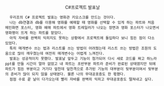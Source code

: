 <center>C#프로젝트 발표날</center>

      우리조의 C# 프로젝트 발표는 영화관 키오스크를 만드는 것이다.
      나는 db연결과 db를 이용해 영화를 예매할 때 영화를 선택할 수 있게 하는 파트와 처음 메인화면 포스터, 영화 예매 파트에서 영화 트레일러가 나오는 장면과 영화 포스터가 나오면서 영화명이 뜨게 하는 파트를 맡았다.
      아직 자바를 완벽히 익히지도 못하는 상황에서 프로젝트에 돌입하다 보니 힘든 점이 다소 있었다.
      특히 매개변수 쓰는 법과 리스트를 쓰는 방법이 어려웠는데 리스트 쓰는 방법은 조원의 도움으로 많이 깨우쳤는데 여전히 매개변수는 어렵게 느껴진다.
      발표는 성공적이지 못했다. 발표날 앞두고 기능이 첨가되어 다시 새로 코드를 짜고 하느라 ppt를 만들 시간이 얼마 없었고 내 파트는 초반부분 파트라 준비가 완료된 상태였지만 뒤에 파트가 힘든 부분이고 거기다 엎친데 덮친격으로 추가된 기능의 대부분이 뒷부분이여서 뒷부분의 준비가 많이 되지 않을 상태였다. 물론 나의 무대공포증도 한 몫했다.
      점점 수료 끝 날이 다가오는데 빨리 자바를 완벽히 익히고 무대공포증도 떨쳐내고 싶다.
